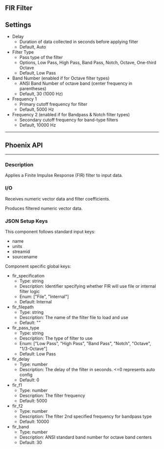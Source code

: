 ## FIR Filter
## Settings

- Delay
    - Duration of data collected in seconds before applying filter
    - Default, Auto
- Filter Type
    - Pass type of the filter
    - Options, Low Pass, High Pass, Band Pass, Notch, Octave, One-third Octave
    - Default, Low Pass
- Band Number (enabled if for Octave filter types)
    - ANSI Band Number of octave band (center frequency in parentheses)
    - Default, 30 (1000 Hz)
- Frequency 1
    - Primary cutoff frequency for filter
    - Default, 5000 Hz
- Frequency 2 (enabled if for Bandpass & Notch filter types)
    - Secondary cutoff frequency for band-type filters
    - Default, 10000 Hz
___
## Phoenix API
___
### Description

Applies a Finite Impulse Response (FIR) filter to input data.

### I/O

Receives numeric vector data and filter coefficients.

Produces filtered numeric vector data.

### JSON Setup Keys

This component follows standard input keys:
- name
- units
- streamid
- sourcename

Component specific global keys:
- fir_specification
  - Type: string
  - Description: Identifier specifying whether FIR will use file or internal filter logic
  - Enum: ["File", "Internal"]
  - Default: Internal
- fir_filepath
  - Type: string
  - Description: The name of the filter file to load and use
  - Default: ""
- fir_pass_type
  - Type: string
  - Description: The type of filter to use
  - Enum: ["Low Pass", "High Pass", "Band Pass", "Notch", "Octave", "1/3-Octave"]
  - Default: Low Pass
- fir_delay
  - Type: number
  - Description: The delay of the filter in seconds. <=0 represents auto config
  - Default: 0
- fir_f1
  - Type: number
  - Description: The filter frequency
  - Default: 5000
- fir_f2
  - Type: number
  - Description: The filter 2nd specified frequency for bandpass type
  - Default: 10000
- fir_band
  - Type: number
  - Description: ANSI standard band number for octave band centers
  - Default: 30
